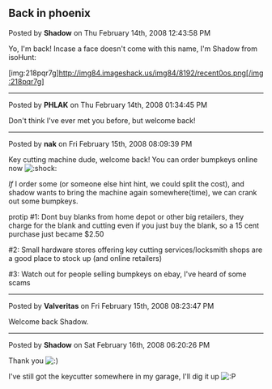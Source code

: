 ## Back in phoenix
Posted by **Shadow** on Thu February 14th, 2008 12:43:58 PM

Yo, I'm back! Incase a face doesn't come with this name, I'm Shadow from isoHunt:

[img:218pqr7g]http://img84.imageshack.us/img84/8192/recent0os.png[/img:218pqr7g]

--------------------------------------------------------------------------------

Posted by **PHLAK** on Thu February 14th, 2008 01:34:45 PM

Don't think I've ever met you before, but welcome back!

--------------------------------------------------------------------------------

Posted by **nak** on Fri February 15th, 2008 08:09:39 PM

Key cutting machine dude, welcome back!
You can order bumpkeys online now  <!-- s:shock: --><img src="{SMILIES_PATH}/icon_eek.gif" alt=":shock:" title="Shocked" /><!-- s:shock: -->

*If* I order some (or someone else hint hint, we could split the cost), and shadow wants to bring the machine again somewhere(time), we can crank out some bumpkeys.

protip #1: Dont buy blanks from home depot or other big retailers, they charge for the blank and cutting even if you just buy the blank, so a 15 cent purchase just became $2.50

#2: Small hardware stores offering key cutting services/locksmith shops are a good place to stock up (and online retailers)

#3: Watch out for people selling bumpkeys on ebay, I've heard of some scams

--------------------------------------------------------------------------------

Posted by **Valveritas** on Fri February 15th, 2008 08:23:47 PM

Welcome back Shadow.

--------------------------------------------------------------------------------

Posted by **Shadow** on Sat February 16th, 2008 06:20:26 PM

Thank you <!-- s:) --><img src="{SMILIES_PATH}/icon_e_smile.gif" alt=":)" title="Smile" /><!-- s:) -->

I've still got the keycutter somewhere in my garage, I'll dig it up <!-- s:P --><img src="{SMILIES_PATH}/icon_razz.gif" alt=":P" title="Razz" /><!-- s:P -->
